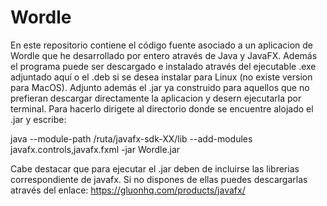 # Wordle
En este repositorio contiene el código fuente asociado a un aplicacion de Wordle que he desarrollado por entero através de Java y JavaFX. Además el programa puede ser descargado e instalado através del ejecutable .exe adjuntado aquí o el .deb si se desea instalar para Linux (no existe version para MacOS). Adjunto además el .jar ya construido para aquellos que no prefieran descargar directamente la aplicacion y desern ejecutarla por terminal. Para hacerlo dirigete al directorio donde se encuentre alojado el .jar y escribe:

java --module-path /ruta/javafx-sdk-XX/lib --add-modules javafx.controls,javafx.fxml -jar Wordle.jar

Cabe destacar que para ejecutar el .jar deben de incluirse las librerias correspondiente de javafx. Si no dispones de ellas puedes descargarlas através del enlace: https://gluonhq.com/products/javafx/

